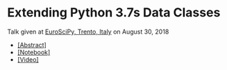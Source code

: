 # Extending Python 3.7s Data Classes

Talk given at [EuroSciPy, Trento, Italy](https://www.euroscipy.org/2018/) on August 30, 2018

- [ [Abstract] ](https://www.euroscipy.org/2018/descriptions/Extending%20Python%203.7s%20Data%20Classes.html)
- [ [Notebook] ](20180830_euroscipy_dataclasses/20180830_dataclasses.ipynb)
- [ [Video] ](https://youtu.be/dGHIHCzabOM?t=36m55s)
